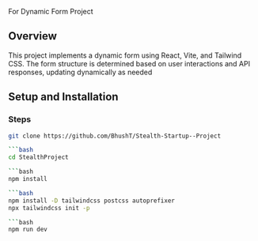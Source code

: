 For Dynamic Form Project

## Overview

This project implements a dynamic form using React, Vite, and Tailwind CSS. The form structure is determined based on user interactions and API responses, updating dynamically as needed

## Setup and Installation

### Steps


   ```bash
   git clone https://github.com/BhushT/Stealth-Startup--Project
   
   ```bash
   cd StealthProject

   ```bash
   npm install

   ```bash
   npm install -D tailwindcss postcss autoprefixer
   npx tailwindcss init -p

   ```bash
   npm run dev   





